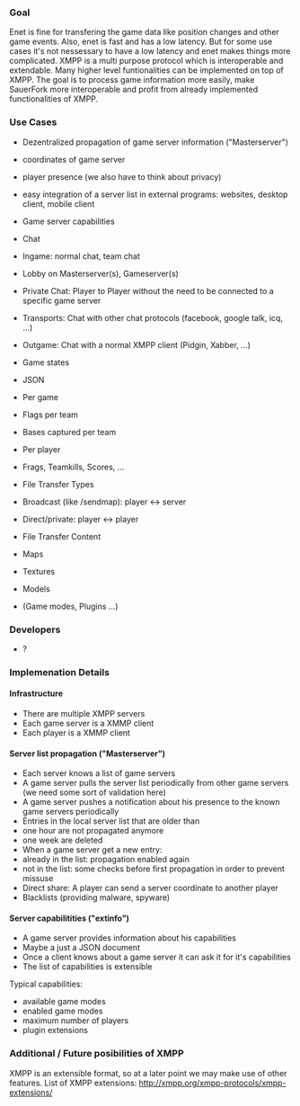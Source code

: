 ### Goal

Enet is fine for transfering the game data like position changes and other game events. Also, enet is fast and has a low latency. But for some use cases it's not nessessary to have a low latency and enet makes things more complicated. XMPP is a multi purpose protocol which is interoperable and extendable. Many higher level funtionalities can be implemented on top of XMPP. The goal is to process game information more easily, make SauerFork more interoperable and profit from already implemented functionalities of XMPP.

### Use Cases

* Dezentralized propagation of game server information ("Masterserver")
 * coordinates of game server
 * player presence (we also have to think about privacy)
 * easy integration of a server list in external programs: websites, desktop client, mobile client

* Game server capabilities

* Chat
 * Ingame: normal chat, team chat
 * Lobby on Masterserver(s), Gameserver(s)
 * Private Chat: Player to Player without the need to be connected to a specific game server
 * Transports: Chat with other chat protocols (facebook, google talk, icq, ...)
 * Outgame: Chat with a normal XMPP client (Pidgin, Xabber, ...)

* Game states
 * JSON
 * Per game
  * Flags per team
  * Bases captured per team
 * Per player
  * Frags, Teamkills, Scores, ...

* File Transfer Types
 * Broadcast (like /sendmap): player <-> server
 * Direct/private: player <-> player

* File Transfer Content
 * Maps
 * Textures
 * Models
 * (Game modes, Plugins ...)

### Developers

* ?

### Implemenation Details

#### Infrastructure

* There are multiple XMPP servers
* Each game server is a XMMP client
* Each player is a XMMP client

#### Server list propagation ("Masterserver")

* Each server knows a list of game servers
* A game server pulls the server list periodically from other game servers (we need some sort of validation here)
* A game server pushes a notification about his presence to the known game servers periodically
* Entries in the local server list that are older than
 * one hour are not propagated anymore
 * one week are deleted
* When a game server get a new entry:
 * already in the list: propagation enabled again
 * not in the list: some checks before first propagation in order to prevent missuse
* Direct share: A player can send a server coordinate to another player
* Blacklists (providing malware, spyware)

#### Server capabilitities ("extinfo")

* A game server provides information about his capabilities
 * Maybe a just a JSON document
* Once a client knows about a game server it can ask it for it's capabilities
* The list of capabilities is extensible

Typical capabilities:

* available game modes
* enabled game modes
* maximum number of players
* plugin extensions

### Additional / Future posibilities of XMPP

XMPP is an extensible format, so at a later point we may make use of other features.
List of XMPP extensions: http://xmpp.org/xmpp-protocols/xmpp-extensions/
